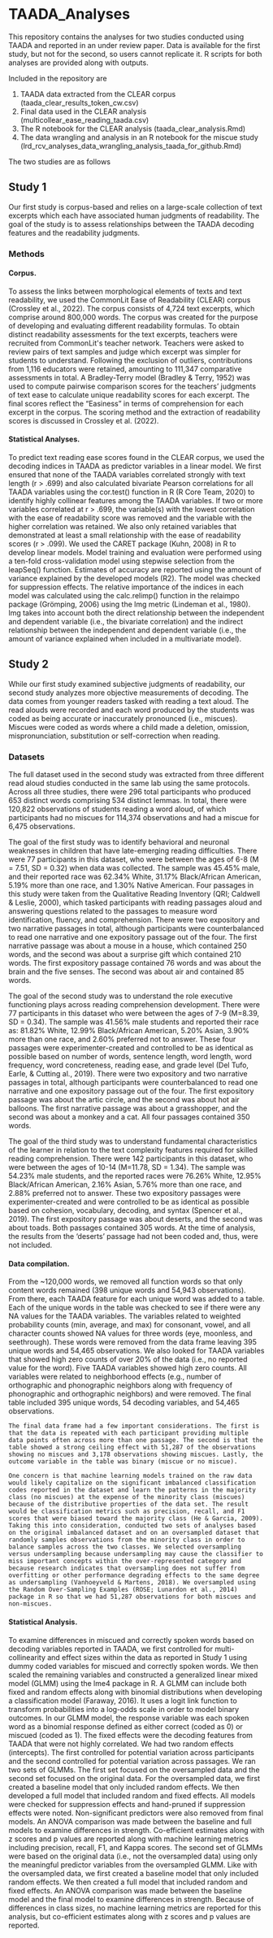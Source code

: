 # TAADA_Analyses

This repository contains the analyses for two studies conducted using TAADA and reported in an under review paper. Data is available for the first study, but not for the second, so users cannot replicate it. R scripts for both analyses are provided along with outputs. 

Included in the repository are

1.  TAADA data extracted from the CLEAR corpus (taada_clear_results_token_cw.csv)
2.  Final data used in the CLEAR analysis (multicollear_ease_reading_taada.csv)
3.  The R notebook for the CLEAR analysis (taada_clear_analysis.Rmd)
4.  The data wrangling and analysis in an R notebook for the miscue study (lrd_rcv_analyses_data_wrangling_analysis_taada_for_github.Rmd)


The two studies are as follows

## Study 1

Our first study is corpus-based and relies on a large-scale collection of text excerpts which each have associated human judgments of readability. The goal of the study is to assess relationships between the TAADA decoding features and the readability judgments.

### Methods

#### Corpus. 
To assess the links between morphological elements of texts and text readability, we used the CommonLit Ease of Readability (CLEAR) corpus (Crossley et al., 2022). The corpus consists of 4,724 text excerpts, which comprise around 800,000 words. The corpus was created for the purpose of developing and evaluating different readability formulas. To obtain distinct readability assessments for the text excerpts, teachers were recruited from CommonLit's teacher network. Teachers were asked to review pairs of text samples and judge which excerpt was simpler for students to understand. Following the exclusion of outliers, contributions from 1,116 educators were retained, amounting to 111,347 comparative assessments in total. A Bradley-Terry model (Bradley & Terry, 1952) was used to compute pairwise comparison scores for the teachers’ judgments of text ease to calculate unique readability scores for each excerpt. The final scores reflect the “Easiness” in terms of comprehension for each excerpt in the corpus. The scoring method and the extraction of readability scores is discussed in Crossley et al. (2022).

#### Statistical Analyses. 
To predict text reading ease scores found in the CLEAR corpus, we used the decoding indices in TAADA as predictor variables in a linear model. We first ensured that none of the TAADA variables correlated strongly with text length (r > .699) and also calculated bivariate Pearson correlations for all TAADA variables using the cor.test() function in R (R Core Team, 2020) to identify highly collinear features among the TAADA variables. If two or more variables correlated at r > .699, the variable(s) with the lowest correlation with the ease of readability score was removed and the variable with the higher correlation was retained. We also only retained variables that demonstrated at least a small relationship with the ease of readability scores (r > .099).
	We used the CARET package (Kuhn, 2008) in R to develop linear models. Model training and evaluation were performed using a ten-fold cross-validation model using stepwise selection from the leapSeq() function. Estimates of accuracy are reported using the amount of variance explained by the developed models (R2). The model was checked for suppression effects. The relative importance of the indices in each model was calculated using the calc.relimp() function in the relaimpo package (Grömping, 2006) using the lmg metric (Lindeman et al., 1980). lmg takes into account both the direct relationship between the independent and dependent variable (i.e., the bivariate correlation) and the indirect relationship between the independent and dependent variable (i.e., the amount of variance explained when included in a multivariate model).


## Study 2

While our first study examined subjective judgments of readability, our second study analyzes more objective measurements of decoding. The data comes from younger readers tasked with reading a text aloud. The read alouds were recorded and each word produced by the students was coded as being accurate or inaccurately pronounced (i.e., miscues). Miscues were coded as words where a child made a deletion, omission, mispronunciation, substitution or self-correction when reading. 

### Datasets

The full dataset used in the second study was extracted from three different read aloud studies conducted in the same lab using the same protocols. Across all three studies, there were 296 total participants who produced 653 distinct words comprising 534 distinct lemmas. In total, there were 120,822 observations of students reading a word aloud, of which participants had no miscues for 114,374 observations and had a miscue for 6,475 observations. 

The goal of the first study was to identify behavioral and neuronal weaknesses in children that have late-emerging reading difficulties. There were 77 participants in this dataset, who were between the ages of 6-8 (M = 7.51, SD = 0.32) when data was collected. The sample was 45.45% male, and their reported race was 62.34% White, 31.17% Black/African American, 5.19% more than one race, and 1.30% Native American. Four passages in this study were taken from the Qualitative Reading Inventory (QRI; Caldwell & Leslie, 2000), which tasked participants with reading passages aloud and answering questions related to the passages to measure word identification, fluency, and comprehension. There were two expository and two narrative passages in total, although participants were counterbalanced to read one narrative and one expository passage out of the four. The first narrative passage was about a mouse in a house, which contained 250 words, and the second was about a surprise gift which contained 210 words. The first expository passage contained 76 words and was about the brain and the five senses. The second was about air and contained 85 words.

The goal of the second study was to understand the role executive functioning plays across reading comprehension development. There were 77 participants in this dataset who were between the ages of 7-9 (M=8.39, SD = 0.34). The sample was 41.56% male students and reported their race as: 81.82% White, 12.99% Black/African American, 5.20% Asian, 3.90% more than one race, and 2.60% preferred not to answer. These four passages were experimenter-created and controlled to be as identical as possible based on number of words, sentence length, word length, word frequency, word concreteness, reading ease, and grade level (Del Tufo, Earle, & Cutting al., 2019). There were two expository and two narrative passages in total, although participants were counterbalanced to read one narrative and one expository passage out of the four. The first expository passage was about the artic circle, and the second was about hot air balloons. The first narrative passage was about a grasshopper, and the second was about a monkey and a cat. All four passages contained 350 words.

The goal of the third study was to understand fundamental characteristics of the learner in relation to the text complexity features required for skilled reading comprehension. There were 142 participants in this dataset, who were between the ages of 10-14 (M=11.78, SD = 1.34). The sample was 54.23% male students, and the reported races were 76.26% White, 12.95% Black/African American, 2.16% Asian, 5.76% more than one race, and 2.88% preferred not to answer. These two expository passages were experimenter-created and were controlled to be as identical as possible based on cohesion, vocabulary, decoding, and syntax (Spencer et al., 2019). The first expository passage was about deserts, and the second was about toads. Both passages contained 305 words. At the time of analysis, the results from the ‘deserts’ passage had not been coded and, thus, were not included.

#### Data compilation. 

From the ~120,000 words, we removed all function words so that only content words remained (398 unique words and 54,943 observations). From there, each TAADA feature for each unique word was added to a table. Each of the unique words in the table was checked to see if there were any NA values for the TAADA variables. The variables related to weighted probability counts (min, average, and max) for consonant, vowel, and all character counts showed NA values for three words (eye, moonless, and seethrough). These words were removed from the data frame leaving 395 unique words and 54,465 observations. We also looked for TAADA variables that showed high zero counts of over 20% of the data (i.e., no reported value for the word). Five TAADA variables showed high zero counts. All variables were related to neighborhood effects (e.g., number of orthographic and phonographic neighbors along with frequency of phonographic and orthographic neighbors) and were removed. The final table included 395 unique words, 54 decoding variables, and 54,465 observations.
	
	The final data frame had a few important considerations. The first is that the data is repeated with each participant providing multiple data points often across more than one passage. The second is that the table showed a strong ceiling effect with 51,287 of the observations showing no miscues and 3,178 observations showing miscues. Lastly, the outcome variable in the table was binary (miscue or no miscue). 

	One concern is that machine learning models trained on the raw data would likely capitalize on the significant imbalanced classification codes reported in the dataset and learn the patterns in the majority class (no miscues) at the expense of the minority class (miscues) because of the distributive properties of the data set. The result would be classification metrics such as precision, recall, and F1 scores that were biased toward the majority class (He & Garcia, 2009). Taking this into consideration, conducted two sets of analyses based on the original imbalanced dataset and on an oversampled dataset that randomly samples observations from the minority class in order to balance samples across the two classes. We selected oversampling versus undersampling because undersampling may cause the classifier to miss important concepts within the over-represented category and because research indicates that oversampling does not suffer from overfitting or other performance degrading effects to the same degree as undersampling (Vanhoeyveld & Martens, 2018). We oversampled using the Random Over-Sampling Examples (ROSE; Lunardon et al., 2014) package in R so that we had 51,287 observations for both miscues and non-miscues. 

#### Statistical Analysis. 

To examine differences in miscued and correctly spoken words based on decoding variables reported in TAADA, we first controlled for multi-collinearity and effect sizes within the data as reported in Study 1 using dummy coded variables for miscued and correctly spoken words. We then scaled the remaining variables and constructed a generalized linear mixed model (GLMM) using the lme4 package in R. A GLMM can include both fixed and random effects along with binomial distributions when developing a classification model (Faraway, 2016). It uses a logit link function to transform probabilities into a log-odds scale in order to model binary outcomes. In our GLMM model, the response variable was each spoken word as a binomial response defined as either correct (coded as 0) or miscued (coded as 1). The fixed effects were the decoding features from TAADA that were not highly correlated. We had two random effects (intercepts). The first controlled for potential variation across participants and the second controlled for potential variation across passages. We ran two sets of GLMMs. The first set focused on the oversampled data and the second set focused on the original data. For the oversampled data, we first created a baseline model that only included random effects. We then developed a full model that included random and fixed effects. All models were checked for suppression effects and hand-pruned if suppression effects were noted. Non-significant predictors were also removed from final models. An ANOVA comparison was made between the baseline and full models to examine differences in strength. Co-efficient estimates along with z scores and p values are reported along with machine learning metrics including precision, recall, F1, and Kappa scores. The second set of GLMMs were based on the original data (i.e., not the oversampled data) using only the meaningful predictor variables from the oversampled GLMM. Like with the oversampled data, we first created a baseline model that only included random effects. We then created a full model that included random and fixed effects. An ANOVA comparison was made between the baseline model and the final model to examine differences in strength. Because of differences in class sizes, no machine learning metrics are reported for this analysis, but co-efficient estimates along with z scores and p values are reported.



